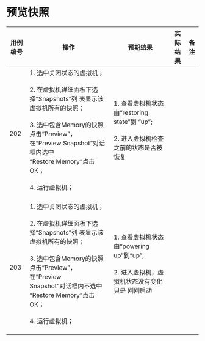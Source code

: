 # 预览快照

|用例编号|操作|预期结果|实际结果|备注|
|--------|----|--------|--------|----|
|202|1.  选中关闭状态的虚拟机；<br/><br/>2.  在虚拟机详细面板下选择“Snapshots”列 表显示该虚拟机所有的快照；<br/><br/>3.  选中包含Memory的快照点击“Preview”， 在“Preview Snapshot”对话框内选中<br/>    “Restore Memory”点击OK；<br/><br/>4.  运行虚拟机；<br/><br/>|1.  查看虚拟机状态由“restoring state”到 “up”;<br/><br/>2.  进入虚拟机检查之前的状态是否被恢复<br/><br/>|||
|203|1.  选中关闭状态的虚拟机；<br/><br/>2.  在虚拟机详细面板下选择“Snapshots”列 表显示该虚拟机所有的快照；<br/><br/>3.  选中包含Memory的快照点击“Preview”， 在“Preview<br/>    Snapshot”对话框内不选中 “Restore Memory”点击OK；<br/><br/>4.  运行虚拟机；<br/><br/>|1.  查看虚拟机状态由“powering up”到“up”;<br/><br/>2.  进入虚拟机，虚拟机状态没有变化只是 刚刚启动<br/><br/>|||
